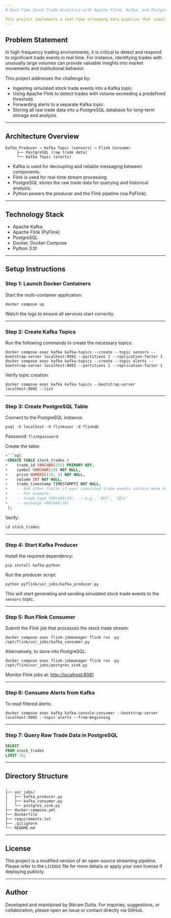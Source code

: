 ```yaml
---
# Real-Time Stock Trade Analytics with Apache Flink, Kafka, and PostgreSQL

This project implements a real-time streaming data pipeline that simulates stock trade events, filters high-volume trades using Apache Flink, and stores raw trade data in PostgreSQL. The architecture is containerized using Docker Compose and is suitable for monitoring trading activity in a scalable and modular environment.
---
```


## Problem Statement

In high-frequency trading environments, it is critical to detect and respond to significant trade events in real time. For instance, identifying trades with unusually large volumes can provide valuable insights into market movements and institutional behavior.

This project addresses the challenge by:

- Ingesting simulated stock trade events into a Kafka topic.
- Using Apache Flink to detect trades with volume exceeding a predefined threshold.
- Forwarding alerts to a separate Kafka topic.
- Storing all raw trade data into a PostgreSQL database for long-term storage and analysis.

---

## Architecture Overview

```
Kafka Producer → Kafka Topic (sensors) → Flink Consumer
     ├── PostgreSQL (raw trade data)
     └── Kafka Topic (alerts)
```

- Kafka is used for decoupling and reliable messaging between components.
- Flink is used for real-time stream processing.
- PostgreSQL stores the raw trade data for querying and historical analysis.
- Python powers the producer and the Flink pipeline (via PyFlink).

---

## Technology Stack

- Apache Kafka
- Apache Flink (PyFlink)
- PostgreSQL
- Docker, Docker Compose
- Python 3.10

---

## Setup Instructions

### Step 1: Launch Docker Containers

Start the multi-container application:

```
docker compose up
```

Watch the logs to ensure all services start correctly.

---

### Step 2: Create Kafka Topics

Run the following commands to create the necessary topics:

```
docker compose exec kafka kafka-topics --create --topic sensors --bootstrap-server localhost:9092 --partitions 1 --replication-factor 1
docker compose exec kafka kafka-topics --create --topic alerts --bootstrap-server localhost:9092 --partitions 1 --replication-factor 1
```

Verify topic creation:

```
docker compose exec kafka kafka-topics --bootstrap-server localhost:9092 --list
```

---

### Step 3: Create PostgreSQL Table

Connect to the PostgreSQL instance:

```
psql -h localhost -U flinkuser -d flinkdb
```

Password: `flinkpassword`

Create the table:

```sql
+```sql
+CREATE TABLE stock_trades (
+    trade_id VARCHAR(255) PRIMARY KEY,
+    symbol VARCHAR(10) NOT NULL,
+    price NUMERIC(10, 4) NOT NULL,
+    volume INT NOT NULL,
+    trade_timestamp TIMESTAMPTZ NOT NULL,
+    -- Add other fields if your simulated trade events contain more data
+    -- For example:
+    -- trade_type VARCHAR(10), -- e.g., 'BUY', 'SELL'
+    -- exchange VARCHAR(10)
 );
```

Verify:

```sql
\d stock_trades
```

---

### Step 4: Start Kafka Producer

Install the required dependency:

```
pip install kafka-python
```

Run the producer script:

```
python pyflink/usr_jobs/kafka_producer.py
```

This will start generating and sending simulated stock trade events to the `sensors` topic.

---

### Step 5: Run Flink Consumer

Submit the Flink job that processes the stock trade stream:

```
docker compose exec flink-jobmanager flink run -py /opt/flink/usr_jobs/kafka_consumer.py
```

Alternatively, to store into PostgreSQL:

```
docker compose exec flink-jobmanager flink run -py /opt/flink/usr_jobs/postgres_sink.py
```

Monitor Flink jobs at: [http://localhost:8081](http://localhost:8081)

---

### Step 6: Consume Alerts from Kafka

To read filtered alerts:

```
docker compose exec kafka kafka-console-consumer --bootstrap-server localhost:9092 --topic alerts --from-beginning
```

---

### Step 7: Query Raw Trade Data in PostgreSQL

```sql
SELECT
FROM stock_trades
LIMIT 10;
```

---

## Directory Structure

```
.
├── usr_jobs/
│   ├── kafka_producer.py
│   ├── kafka_consumer.py
│   └── postgres_sink.py
├── docker-compose.yml
├── Dockerfile
├── requirements.txt
├── .gitignore
└── README.md
```

---

## License

This project is a modified version of an open-source streaming pipeline. Please refer to the `LICENSE` file for more details or apply your own license if deploying publicly.

---

## Author

Developed and maintained by Bikram Dutta. For inquiries, suggestions, or collaboration, please open an issue or contact directly via GitHub.

